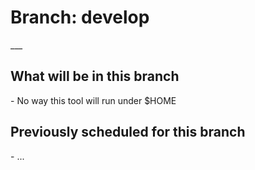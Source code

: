 <H1>Branch: develop</H1>
___
<H2>What will be in this branch</H2>
- No way this tool will run under $HOME


<H2>Previously scheduled for this branch</H2>
- ...